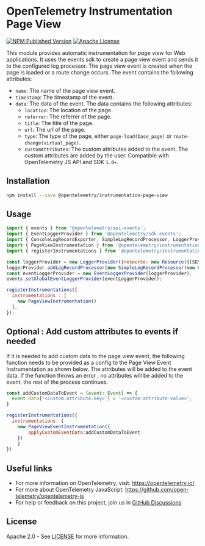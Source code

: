 # OpenTelemetry Instrumentation Page View

[![NPM Published Version][npm-img]][npm-url]
[![Apache License][license-image]][license-image]

This module provides automatic instrumentation for *page view* for Web applications. It uses the events sdk to create a page view event and sends it to the configured log processor. The page view event is created when the page is loaded or a route change occurs.
The event contains the following attributes:

- `name`: The name of the page view event.
- `timestamp`: The timestamp of the event.
- `data`: The data of the event. The data contains the following attributes:
  - `location`: The location of the page.
  - `referrer`: The referrer of the page.
  - `title`: The title of the page.
  - `url`: The url of the page.
  - `type`: The type of the page, either `page-load(base_page)` or `route-change(virtual_page)`.
  - `customAttributes`: The custom attributes added to the event. The custom attributes are added by the user.
Compatible with OpenTelemetry JS API and SDK `1.0+`.

## Installation

```bash
npm install --save @opentelemetry/instrumentation-page-view
```

## Usage

```js
import { events } from '@opentelemetry/api-events';
import { EventLoggerProvider } from '@opentelemetry/sdk-events';
import { ConsoleLogRecordExporter, SimpleLogRecordProcessor, LoggerProvider } from '@opentelemetry/sdk-logs';
import { PageViewInstrumentation } from '@opentelemetry/instrumentation-page-view';
import { registerInstrumentations } from '@opentelemetry/instrumentation';

const loggerProvider = new LoggerProvider({resource: new Resource({[SEMRESATTRS_SERVICE_NAME]: '<service-name>'})});
loggerProvider.addLogRecordProcessor(new SimpleLogRecordProcessor(new ConsoleLogRecordExporter()));
const eventLoggerProvider = new EventLoggerProvider(loggerProvider);
events.setGlobalEventLoggerProvider(eventLoggerProvider);

registerInstrumentations({
  instrumentations : [
    new PageViewInstrumentation()
  ],
});

```


## Optional : Add custom attributes to events if needed

If it is needed to add custom data to the page view event, the following function needs to be provided
as a config to the Page View Event Instrumentation as shown below. The attributes will be added to the event data. If the function throws an error , no attributes will be added to the event.
the rest of the process continues.

```js
const addCustomDataToEvent = (event: Event) => {
  event.data['<custom.attribute.key>'] = '<custom-attribute-value>';
}

registerInstrumentations({
  instrumentations: [
    new PageViewEventInstrumentation({
        applyCustomEventData:addCustomDataToEvent
    })
    ]
})
```

## Useful links

- For more information on OpenTelemetry, visit: <https://opentelemetry.io/>
- For more about OpenTelemetry JavaScript: <https://github.com/open-telemetry/opentelemetry-js>
- For help or feedback on this project, join us in [GitHub Discussions][discussions-url]

## License

Apache 2.0 - See [LICENSE][license-url] for more information.

[discussions-url]: https://github.com/open-telemetry/opentelemetry-js/discussions
[license-url]: https://github.com/open-telemetry/opentelemetry-js-contrib/blob/main/LICENSE
[license-image]: https://img.shields.io/badge/license-Apache_2.0-green.svg?style=flat
[npm-url]: https://www.npmjs.com/package/@opentelemetry/instrumentation-page-view
[npm-img]: https://badge.fury.io/js/%40opentelemetry%2Finstrumentation-page-view.svg

